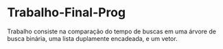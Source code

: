 # Trabalho-Final-Prog
Trabalho consiste na comparação do tempo de buscas em uma árvore de busca binária, uma lista duplamente encadeada, e um vetor.
